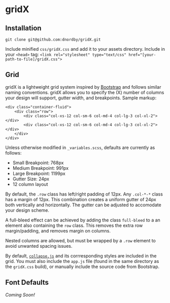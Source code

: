 # gridX

## Installation
`git clone git@github.com:dnordby/gridX.git`

Include minified `css/gridX.css` and add it to your assets directory. Include in your `<head>` tag:
`<link rel="stylesheet" type="text/css" href="[your-path-to-file]/gridX.css">`

## Grid
gridX is a lightweight grid system inspired by [Bootstrap](http://getbootstrap.com/) and follows similar naming conventions. gridX allows you to specify the (X) number of columns your design will support, gutter width, and breakpoints. Sample markup:
```
<div class="container-fluid">
	<div class="row">
		<div class="col-xs-12 col-sm-6 col-md-4 col-lg-3 col-xl-2"></div>
		<div class="col-xs-12 col-sm-6 col-md-4 col-lg-3 col-xl-2"></div>
	</div>
</div>
```

Unless otherwise modified in `_variables.scss`, defaults are currently as follows:
* Small Breakpoint: 768px
* Medium Breakpoint: 991px
* Large Breakpoint: 1199px
* Gutter Size: 24px
* 12 column layout

By default, the `.row` class has left/right padding of 12px. Any `.col-*-*` class has a margin of 12px. This combination creates a uniform gutter of 24px both vertically and horizontally. The gutter can be adjusted to accomodate your design scheme.

A full-bleed effect can be achieved by adding the class `full-bleed` to a an element also containing the `row` class. This removes the extra row margin/padding, and removes margin on columns.

Nested columns are allowed, but must be wrapped by a `.row` element to avoid unwanted spacing issues.

By default, [`collapse.js`](https://getbootstrap.com/docs/3.3/javascript/#collapse) and its corrresponding styles are included in the grid. You must also include the `app.js` file (found in the same directory as the `gridX.css` build), or manually include the source code from Bootstrap.

## Font Defaults
_Coming Soon!_
